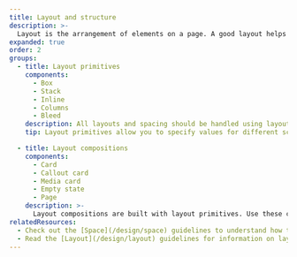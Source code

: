 ```yaml
---
title: Layout and structure
description: >-
  Layout is the arrangement of elements on a page. A good layout helps merchants understand and find information to complete their goals. To learn more, visit the [Layout](/design/layout) documentation.
expanded: true
order: 2
groups:
  - title: Layout primitives
    components:
      - Box
      - Stack
      - Inline
      - Columns
      - Bleed
    description: All layouts and spacing should be handled using layout primitives. This keeps our components simple, flexible and composable.
    tip: Layout primitives allow you to specify values for different screen sizes. Check out the layout primitives for information on how responsive props apply to each component.

  - title: Layout compositions
    components:
      - Card
      - Callout card
      - Media card
      - Empty state
      - Page
    description: >-
      Layout compositions are built with layout primitives. Use these components to build common layouts in the admin with the help of sensible defaults.
relatedResources:
  - Check out the [Space](/design/space) guidelines to understand how to apply the Polaris spacing scale.
  - Read the [Layout](/design/layout) guidelines for information on layout behaviors, as well as examples.
---
```

